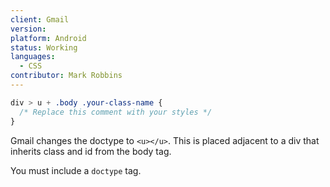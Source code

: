 ```yaml
---
client: Gmail
version:
platform: Android
status: Working
languages:
  - CSS
contributor: Mark Robbins
---
```


```css
div > u + .body .your-class-name {
  /* Replace this comment with your styles */
}
```

Gmail changes the doctype to `<u></u>`. This is placed adjacent to a div that inherits class and id from the body tag.

You must include a `doctype` tag.
